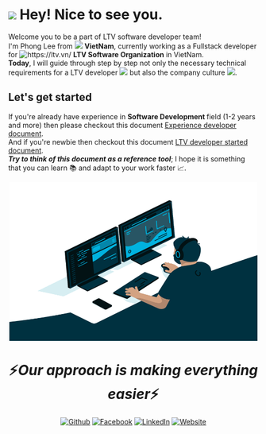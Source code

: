 <h1><img src="https://emojis.slackmojis.com/emojis/images/1531849430/4246/blob-sunglasses.gif?1531849430" width="30"/> Hey! Nice to see you.</h1>

<p>Welcome you to be a part of LTV software developer team! 
</br> I'm Phong Lee from <img src="https://flagicons.lipis.dev/flags/4x3/vn.svg" width="14"/> <b>VietNam</b>, currently working as a Fullstack developer for <img src="https://ltv.vn/wp-content/uploads/2020/05/LTV_Logo_New.png" alt="https://ltv.vn/" width="20"/> <b> LTV Software Organization</b> in VietNam. 
</br> <b>Today</b>, I will guide through step by step not only the necessary technical requirements for a LTV developer <img src="https://cdn-icons-png.flaticon.com/512/1096/1096713.png" width="13"/>  but also  the company culture <img src="https://cdn-icons-png.flaticon.com/512/1534/1534938.png" width="15"/>.</p>

## Let's get started
If you're already have experience in <b> Software Development </b> field (1-2 years and more) then please checkout this document <a href="https://github.com/LeThanhPhongLTV/ltv-document/blob/main/documents/starter/experience-developer.md">Experience developer document</a>.
</br> And if you're newbie then checkout this document <a href="https://github.com/LeThanhPhongLTV/ltv-document/blob/main/documents/starter/newbie-developer.md">LTV developer started document</a>.
</br> **_Try to think of this document as a reference tool_**; I hope it is something that you can learn 📚 and adapt to your work faster 📈.

<p align="center">
 <img align="center" alt="GIF" src="./assets/images/coding-gif.gif" width="500" height="320" />
</p>
<h1 align='center'>⚡️<i>Our approach is making everything easier</i>⚡️</h1>
<p align='center'><a href="https://github.com/ltv" target="_blank"><img alt="Github" src="https://img.shields.io/badge/GitHub-%2312100E.svg?&style=for-the-badge&logo=Github&logoColor=white" /></a> <a href="https://www.facebook.com/www.ltv.vn" target="_blank"><img alt="Facebook" src="https://img.shields.io/badge/Facebook-1877F2?style=for-the-badge&logo=facebook&logoColor=white" /></a> <a href="https://www.linkedin.com/company/ltvofficial/mycompany/" target="_blank"><img alt="LinkedIn" src="https://img.shields.io/badge/linkedin-%230077B5.svg?&style=for-the-badge&logo=linkedin&logoColor=white" /></a> <a href="https://github.com/ltv" target="_blank"><img alt="Website" src="https://img.shields.io/badge/website-000000?style=for-the-badge&logo=devdotto&logoColor=white" /></a>
</p>

